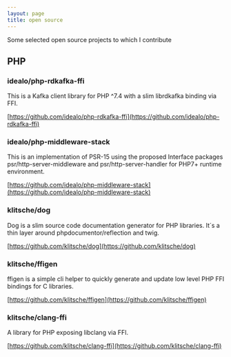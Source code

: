 ```yaml
---
layout: page
title: open source
---
```


Some selected open source projects to which I contribute

## PHP

### idealo/php-rdkafka-ffi

This is a Kafka client library for PHP ^7.4 with a slim librdkafka binding via FFI.

[https://github.com/idealo/php-rdkafka-ffi](https://github.com/idealo/php-rdkafka-ffi)

### idealo/php-middleware-stack

This is an implementation of PSR-15 using the proposed Interface packages psr/http-server-middleware and psr/http-server-handler for PHP7+ runtime environment.

[https://github.com/idealo/php-middleware-stack](https://github.com/idealo/php-middleware-stack)

### klitsche/dog

Dog is a slim source code documentation generator for PHP libraries. It´s a thin layer around phpdocumentor/reflection and twig.

[https://github.com/klitsche/dog](https://github.com/klitsche/dog)

### klitsche/ffigen

ffigen is a simple cli helper to quickly generate and update low level PHP FFI bindings for C libraries.

[https://github.com/klitsche/ffigen](https://github.com/klitsche/ffigen)

### klitsche/clang-ffi

A library for PHP exposing libclang via FFI.

[https://github.com/klitsche/clang-ffi](https://github.com/klitsche/clang-ffi)